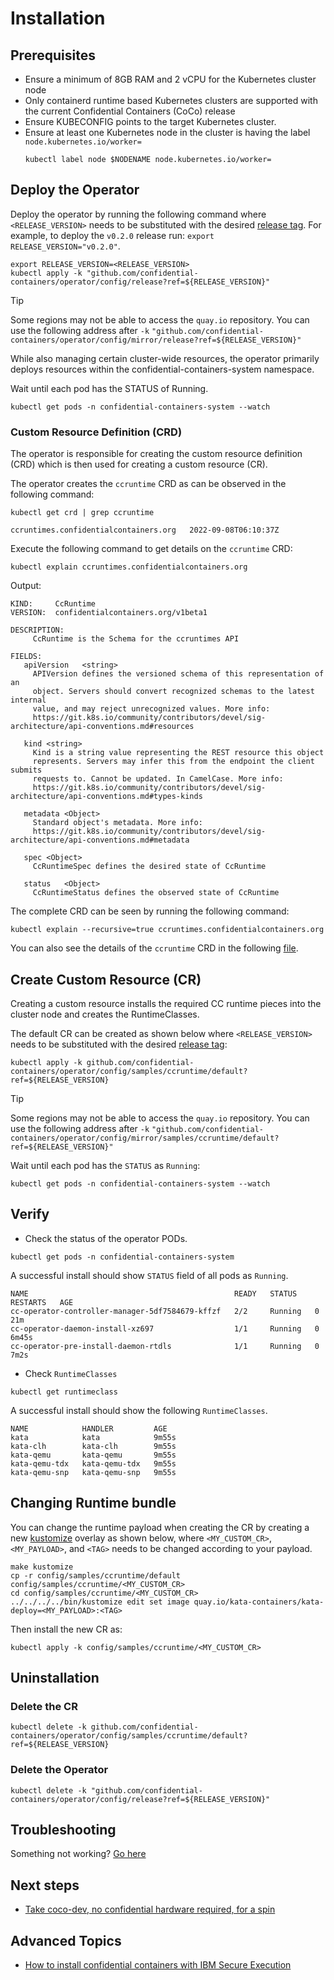 # Installation

## Prerequisites
- Ensure a minimum of 8GB RAM and 2 vCPU for the Kubernetes cluster node
- Only containerd runtime based Kubernetes clusters are supported with the current Confidential Containers (CoCo) release
- Ensure KUBECONFIG points to the target Kubernetes cluster.
- Ensure at least one Kubernetes node in the cluster is having the label `node.kubernetes.io/worker=`
  ```
  kubectl label node $NODENAME node.kubernetes.io/worker=
  ```

## Deploy the Operator

Deploy the operator by running the following command where `<RELEASE_VERSION>` needs to be substituted with the desired [release tag](https://github.com/confidential-containers/operator/tags). For example, to deploy the `v0.2.0` release run: `export RELEASE_VERSION="v0.2.0"`.

```
export RELEASE_VERSION=<RELEASE_VERSION>
kubectl apply -k "github.com/confidential-containers/operator/config/release?ref=${RELEASE_VERSION}"
```

> [!TIP] 
> Some regions may not be able to access the `quay.io` repository. You can use the following address after `-k`
> `"github.com/confidential-containers/operator/config/mirror/release?ref=${RELEASE_VERSION}"`

While also managing certain cluster-wide resources, the operator primarily deploys resources within the confidential-containers-system namespace.


Wait until each pod has the STATUS of Running.

```
kubectl get pods -n confidential-containers-system --watch
```

### Custom Resource Definition (CRD)

The operator is responsible for creating the custom resource definition (CRD) which is
then used for creating a custom resource (CR).

The operator creates the `ccruntime` CRD as can be observed in the following command:

```
kubectl get crd | grep ccruntime

ccruntimes.confidentialcontainers.org   2022-09-08T06:10:37Z
```

Execute the following command to get details on the `ccruntime` CRD:

```
kubectl explain ccruntimes.confidentialcontainers.org
```

Output:

```
KIND:     CcRuntime
VERSION:  confidentialcontainers.org/v1beta1

DESCRIPTION:
     CcRuntime is the Schema for the ccruntimes API

FIELDS:
   apiVersion	<string>
     APIVersion defines the versioned schema of this representation of an
     object. Servers should convert recognized schemas to the latest internal
     value, and may reject unrecognized values. More info:
     https://git.k8s.io/community/contributors/devel/sig-architecture/api-conventions.md#resources

   kind	<string>
     Kind is a string value representing the REST resource this object
     represents. Servers may infer this from the endpoint the client submits
     requests to. Cannot be updated. In CamelCase. More info:
     https://git.k8s.io/community/contributors/devel/sig-architecture/api-conventions.md#types-kinds

   metadata	<Object>
     Standard object's metadata. More info:
     https://git.k8s.io/community/contributors/devel/sig-architecture/api-conventions.md#metadata

   spec	<Object>
     CcRuntimeSpec defines the desired state of CcRuntime

   status	<Object>
     CcRuntimeStatus defines the observed state of CcRuntime
```

The complete CRD can be seen by running the following command:
```
kubectl explain --recursive=true ccruntimes.confidentialcontainers.org
```
You can also see the details of the `ccruntime` CRD in the following [file](https://github.com/confidential-containers/operator/blob/main/api/v1beta1/ccruntime_types.go#L90).

## Create Custom Resource (CR)

Creating a custom resource installs the required CC runtime pieces into the cluster node and creates the RuntimeClasses.

The default CR can be created as shown below where `<RELEASE_VERSION>` needs to be substituted with the
desired [release tag](https://github.com/confidential-containers/operator/tags):

```
kubectl apply -k github.com/confidential-containers/operator/config/samples/ccruntime/default?ref=${RELEASE_VERSION}
```

> [!TIP] 
> Some regions may not be able to access the `quay.io` repository. You can use the following address after `-k`
> `"github.com/confidential-containers/operator/config/mirror/samples/ccruntime/default?ref=${RELEASE_VERSION}"`

Wait until each pod has the `STATUS` as `Running`:

```
kubectl get pods -n confidential-containers-system --watch
```

## Verify

- Check the status of the operator PODs.

```
kubectl get pods -n confidential-containers-system
```

A successful install should show `STATUS` field of all pods as `Running`.

```
NAME                                              READY   STATUS    RESTARTS   AGE
cc-operator-controller-manager-5df7584679-kffzf   2/2     Running   0          21m
cc-operator-daemon-install-xz697                  1/1     Running   0          6m45s
cc-operator-pre-install-daemon-rtdls              1/1     Running   0          7m2s
```

- Check `RuntimeClasses`

```
kubectl get runtimeclass
```

A successful install should show the following `RuntimeClasses`.

```
NAME            HANDLER         AGE
kata            kata            9m55s
kata-clh        kata-clh        9m55s
kata-qemu       kata-qemu       9m55s
kata-qemu-tdx   kata-qemu-tdx   9m55s
kata-qemu-snp   kata-qemu-snp   9m55s
```

## Changing Runtime bundle

You can change the runtime payload when creating the CR by creating a new [kustomize](https://kustomize.io) overlay
as shown below, where `<MY_CUSTOM_CR>`, `<MY_PAYLOAD>`, and `<TAG>` needs to be changed according to your payload.

```
make kustomize
cp -r config/samples/ccruntime/default config/samples/ccruntime/<MY_CUSTOM_CR>
cd config/samples/ccruntime/<MY_CUSTOM_CR>
../../../../bin/kustomize edit set image quay.io/kata-containers/kata-deploy=<MY_PAYLOAD>:<TAG>
```

Then install the new CR as:

```
kubectl apply -k config/samples/ccruntime/<MY_CUSTOM_CR>
```

## Uninstallation

### Delete the CR
```
kubectl delete -k github.com/confidential-containers/operator/config/samples/ccruntime/default?ref=${RELEASE_VERSION}
```

### Delete the Operator

```
kubectl delete -k "github.com/confidential-containers/operator/config/release?ref=${RELEASE_VERSION}"
```

## Troubleshooting
Something not working? [Go here](https://confidentialcontainers.org/docs/troubleshooting/)


## Next steps

- [Take coco-dev, no confidential hardware required, for a spin](https://github.com/confidential-containers/confidential-containers/blob/main/guides/coco-dev.md)


## Advanced Topics

- [How to install confidential containers with IBM Secure Execution](https://github.com/confidential-containers/confidential-containers/blob/main/guides/ibm-se.md)
